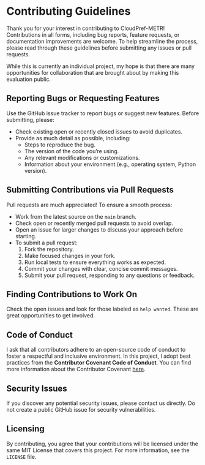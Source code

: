 # Contributing Guidelines

Thank you for your interest in contributing to CloudPref-METR! Contributions in all forms, including bug reports, feature requests, or documentation improvements are welcome. To help streamline the process, please read through these guidelines before submitting any issues or pull requests.

While this is currently an individual project, my hope is that there are many opportunities for collaboration that are brought about by making this evaluation public.

## Reporting Bugs or Requesting Features

Use the GitHub issue tracker to report bugs or suggest new features. Before submitting, please:
- Check existing open or recently closed issues to avoid duplicates.
- Provide as much detail as possible, including:
  - Steps to reproduce the bug.
  - The version of the code you’re using.
  - Any relevant modifications or customizations.
  - Information about your environment (e.g., operating system, Python version).

## Submitting Contributions via Pull Requests

Pull requests are much appreciated! To ensure a smooth process:
- Work from the latest source on the `main` branch.
- Check open or recently merged pull requests to avoid overlap.
- Open an issue for larger changes to discuss your approach before starting.
- To submit a pull request:
  1. Fork the repository.
  2. Make focused changes in your fork.
  3. Run local tests to ensure everything works as expected.
  4. Commit your changes with clear, concise commit messages.
  5. Submit your pull request, responding to any questions or feedback.

## Finding Contributions to Work On

Check the open issues and look for those labeled as `help wanted`. These are great opportunities to get involved.

## Code of Conduct

I ask that all contributors adhere to an open-source code of conduct to foster a respectful and inclusive environment. In this project, I adopt best practices from the **Contributor Covenant Code of Conduct**. You can find more information about the Contributor Covenant [here](https://www.contributor-covenant.org/).

## Security Issues

If you discover any potential security issues, please contact us directly. Do not create a public GitHub issue for security vulnerabilities.

## Licensing

By contributing, you agree that your contributions will be licensed under the same MIT License that covers this project. For more information, see the `LICENSE` file.
